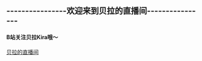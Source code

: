 <h2>----------------欢迎来到贝拉的直播间----------------</h2>
<h4>B站关注贝拉Kira哦～</h4>
<a href="https://space.bilibili.com/672353429?spm_id_from=333.337.0.0">贝拉的直播间</a>
